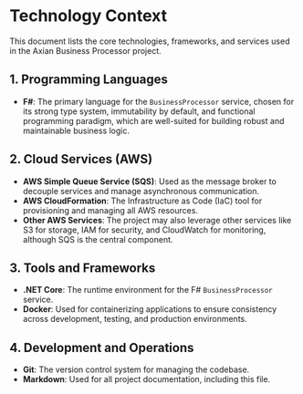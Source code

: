 # Technology Context

This document lists the core technologies, frameworks, and services used in the Axian Business Processor project.

## 1. Programming Languages

- **F#**: The primary language for the `BusinessProcessor` service, chosen for its strong type system, immutability by default, and functional programming paradigm, which are well-suited for building robust and maintainable business logic.

## 2. Cloud Services (AWS)

- **AWS Simple Queue Service (SQS)**: Used as the message broker to decouple services and manage asynchronous communication.
- **AWS CloudFormation**: The Infrastructure as Code (IaC) tool for provisioning and managing all AWS resources.
- **Other AWS Services**: The project may also leverage other services like S3 for storage, IAM for security, and CloudWatch for monitoring, although SQS is the central component.

## 3. Tools and Frameworks

- **.NET Core**: The runtime environment for the F# `BusinessProcessor` service.
- **Docker**: Used for containerizing applications to ensure consistency across development, testing, and production environments.

## 4. Development and Operations

- **Git**: The version control system for managing the codebase.
- **Markdown**: Used for all project documentation, including this file.
